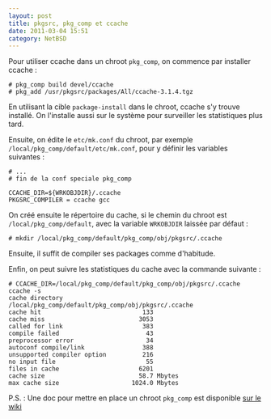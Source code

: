 ```yaml
---
layout: post
title: pkgsrc, pkg_comp et ccache
date: 2011-03-04 15:51
category: NetBSD
---
```


Pour utiliser ccache dans un chroot `pkg_comp`, on commence par installer
ccache :

    
    # pkg_comp build devel/ccache
    # pkg_add /usr/pkgsrc/packages/All/ccache-3.1.4.tgz
    

En utilisant la cible `package-install` dans le chroot, ccache s'y
trouve installé. On l'installe aussi sur le système pour surveiller les
statistiques plus tard.

Ensuite, on édite le `etc/mk.conf` du chroot, par exemple
`/local/pkg_comp/default/etc/mk.conf`, pour y définir les variables
suivantes :

    
    # ...
    # fin de la conf speciale pkg_comp
    
    CCACHE_DIR=${WRKOBJDIR}/.ccache
    PKGSRC_COMPILER = ccache gcc
    

On créé ensuite le répertoire du cache, si le chemin du chroot est
`/local/pkg_comp/default`, avec la variable `WRKOBJDIR` laissée par
défaut :

    
    # mkdir /local/pkg_comp/default/pkg_comp/obj/pkgsrc/.ccache
    

Ensuite, il suffit de compiler ses packages comme d'habitude.

Enfin, on peut suivre les statistiques du cache avec la commande
suivante :

    
    # CCACHE_DIR=/local/pkg_comp/default/pkg_comp/obj/pkgsrc/.ccache ccache -s
    cache directory                     /local/pkg_comp/default/pkg_comp/obj/pkgsrc/.ccache
    cache hit                            133
    cache miss                          3053
    called for link                      383
    compile failed                        43
    preprocessor error                    34
    autoconf compile/link                388
    unsupported compiler option          216
    no input file                         55
    files in cache                      6201
    cache size                          58.7 Mbytes
    max cache size                    1024.0 Mbytes
    

P.S. : Une doc pour mettre en place un chroot `pkg_comp` est disponible
[sur le wiki](http://wiki.orgrim.net/netbsd/pkgsrc/pkg_comp)

